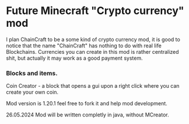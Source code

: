 # Future Minecraft "Crypto currency" mod

I plan ChainCraft to be a some kind of crypto currency mod, it is good to notice that the name "ChainCraft" has nothing to do with real life Blockchains.
Currencies you can create in this mod is rather centralized shit, but actually it may work as a good payment system.

### Blocks and items.
Coin Creator - a block that opens a gui upon a right click where you can create your own coin.

Mod version is 1.20.1 feel free to fork it and help mod development.

26.05.2024 Mod will be written completly in java, without MCreator.

